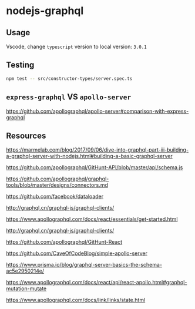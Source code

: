 # nodejs-graphql

## Usage

Vscode, change `typescript` version to local version: `3.0.1`

## Testing

```bash
npm test -- src/constructor-types/server.spec.ts
```

## `express-graphql` VS `apollo-server`

https://github.com/apollographql/apollo-server#comparison-with-express-graphql

## Resources

https://marmelab.com/blog/2017/09/06/dive-into-graphql-part-iii-building-a-graphql-server-with-nodejs.html#building-a-basic-graphql-server

https://github.com/apollographql/GitHunt-API/blob/master/api/schema.js

https://github.com/apollographql/graphql-tools/blob/master/designs/connectors.md

https://github.com/facebook/dataloader

http://graphql.cn/graphql-js/graphql-clients/

https://www.apollographql.com/docs/react/essentials/get-started.html

http://graphql.cn/graphql-js/graphql-clients/

https://github.com/apollographql/GitHunt-React

https://github.com/CaveOfCodeBlog/simple-apollo-server

https://www.prisma.io/blog/graphql-server-basics-the-schema-ac5e2950214e/

https://www.apollographql.com/docs/react/api/react-apollo.html#graphql-mutation-mutate

https://www.apollographql.com/docs/link/links/state.html
